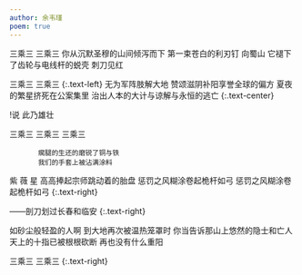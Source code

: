 ```yaml
---
author: 余韦瑾
poem: true
---
```


  三乘三
  三乘三
你从沉默圣穆的山间倾泻而下
  第一束苍白的利刃钉 向蜀山 
它褪下了齿轮与电线杆的蜕壳 
刺刀见红

  三乘三 三乘三
  {:.text-left}
无为军阵肢解大地
赞颂滋阴补阳享誉全球的偏方
夏夜的繁星挤死在公案集里
治出人本的大计与谅解与永恒的逃亡
{:.text-center}
  
!说
此乃雄壮

三乘三
     三乘三
          三乘三
   
           瘸腿的生还的磨锐了铜与铁
           我们的手套上被沾满涂料
紫 薇 星 高高捧起宗师跳动着的胎盘 惩罚之风糊涂卷起桅杆如弓
  惩罚之风糊涂卷起桅杆如弓
  {:.text-right}
  
——剖刀划过长春和临安
  {:.text-right}

如砂尘般轻盈的人啊
到大地再次被温热笼罩时
你当告诉那山上悠然的隐士和亡人
天上的十指已被根根砍断
再也没有什么重阳

三乘三 三乘三
{:.text-right}
  
